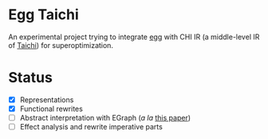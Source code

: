 # Egg Taichi
An experimental project trying to integrate [egg](https://egraphs-good.github.io/) with CHI IR (a middle-level IR of [Taichi](https://github.com/taichi-dev/taichi))
for superoptimization.

# Status
- [x] Representations
- [x] Functional rewrites
- [ ] Abstract interpretation with EGraph (*a la* [this paper](https://arxiv.org/pdf/2203.09191.pdf))
- [ ] Effect analysis and rewrite imperative parts
